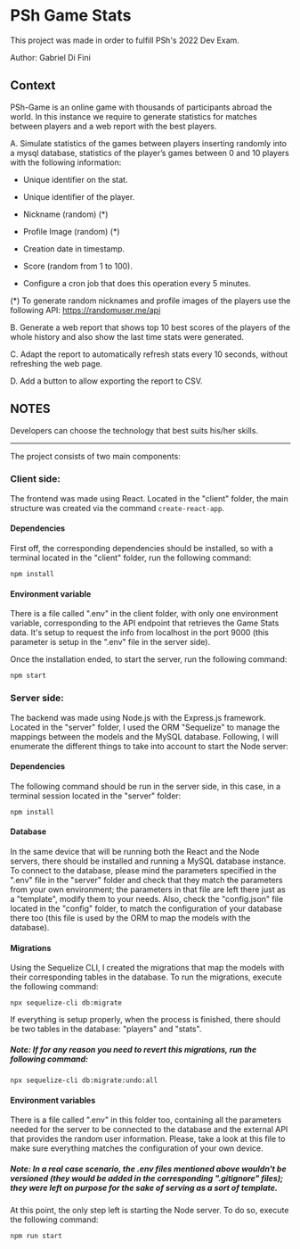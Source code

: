 # PSh Game Stats

This project was made in order to fulfill PSh's 2022 Dev Exam.

Author: Gabriel Di Fini

## Context

PSh-Game is an online game with thousands of participants abroad the world. In this instance we require to generate statistics for matches between players and a web report with the best players.

A. Simulate statistics of the games between players inserting randomly into a mysql database, statistics of the player’s games between 0 and 10 players with the following information:

- Unique identifier on the stat.
- Unique identifier of the player.
- Nickname (random) (*)
- Profile Image (random) (*)
- Creation date in timestamp.
- Score (random from 1 to 100).

- Configure a cron job that does this operation every 5 minutes.

(*) To generate random nicknames and profile images of the players use the following API:
https://randomuser.me/api

B. Generate a web report that shows top 10 best scores of the players of the whole history and also show the last time stats were generated.

C. Adapt the report to automatically refresh stats every 10 seconds, without refreshing the web page.

D. Add a button to allow exporting the report to CSV.

## NOTES
Developers can choose the technology that best suits his/her skills.


------------------------------------------------

The project consists of two main components: 

### Client side:

The frontend was made using React. Located in the "client" folder, the main structure was created via the command `create-react-app`.

#### Dependencies

First off, the corresponding dependencies should be installed, so with a terminal located in the "client" folder, run the following command: 

`npm install`

#### Environment variable

There is a file called ".env" in the client folder, with only one environment variable, corresponding to the API endpoint that retrieves the Game Stats data. It's setup to request the info from localhost in the port 9000 (this parameter is setup in the ".env" file in the server side).

Once the installation ended, to start the server, run the following command: 

`npm start`


### Server side:

The backend was made using Node.js with the Express.js framework. Located in the "server" folder, I used the ORM "Sequelize" to manage the mappings between the models and the MySQL database. Following, I will enumerate the different things to take into account to start the Node server:


#### Dependencies

The following command should be run in the server side, in this case, in a terminal session located in the "server" folder:

`npm install`


#### Database

In the same device that will be running both the React and the Node servers, there should be installed and running a MySQL database instance. To connect to the database, please mind the parameters specified in the ".env" file in the "server" folder and check that they match the parameters from your own environment; the parameters in that file are left there just as a "template", modify them to your needs. Also, check the "config.json" file located in the "config" folder, to match the configuration of your database there too (this file is used by the ORM to map the models with the database).

#### Migrations

Using the Sequelize CLI, I created the migrations that map the models with their corresponding tables in the database. To run the migrations, execute the following command: 

`npx sequelize-cli db:migrate`

If everything is setup properly, when the process is finished, there should be two tables in the database: "players" and "stats".

##### Note: If for any reason you need to revert this migrations, run the following command:

`npx sequelize-cli db:migrate:undo:all`


#### Environment variables

There is a file called ".env" in this folder too, containing all the parameters needed for the server to be connected to the database and the external API that provides the random user information. Please, take a look at this file to make sure everything matches the configuration of your own device.

##### Note: In a real case scenario, the .env files mentioned above wouldn't be versioned (they would be added in the corresponding ".gitignore" files); they were left on purpose for the sake of serving as a sort of template.


At this point, the only step left is starting the Node server. To do so, execute the following command:

`npm run start`
